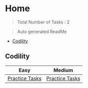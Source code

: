 # Home 

> Total Number of Tasks :        2

> Auto generated ReadMe

- [Codility](#Codility)

## Codility

| Easy                                 | Medium                                 |
|--------------------------------------|----------------------------------------|
| [Practice Tasks](home/codility/easy) | [Practice Tasks](home/codility/medium) |

